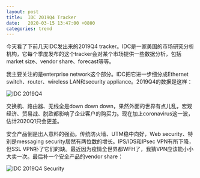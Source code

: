 ```yaml
---
layout: post
title:  IDC 2019Q4 Tracker
date:   2020-03-15 13:47:00 +0800
categories: trend
---
```


今天看了下前几天IDC发出来的2019Q4 tracker。IDC是一家美国的市场研究分析机构，它每个季度发布的这个tracker会对某个市场提供一些数据分析，包括market size、vendor share、forecast等等。

我主要关注的是enterprise network这个部分。IDC把它进一步细分成Ethernet switch、router、wireless LAN和security appliance。2019Q4的数据是这样：

![IDC 2019Q4](/blog/assets/img/idc_2019q4.PNG)

交换机、路由器、无线全是down down down，果然外面的世界有点儿乱，宏观经济、贸易战、脱欧都影响了企业客户的购买力。现在加上coronavirus这一波，估计2020Q1只会更差。

安全产品倒是出人意料的强劲。传统防火墙、UTM稳中向好，Web security、特别是messaging security居然有两位数的增长。IPS/IDS和IPsec VPN有所下降，但SSL VPN补了它们的缺。最近因为疫情全世界都WFH了，我猜VPN应该能小小大卖一次。最后补一个安全产品的vendor share：

![IDC 2019Q4 Security](/blog/assets/img/idc_2019q4_sec.PNG)
